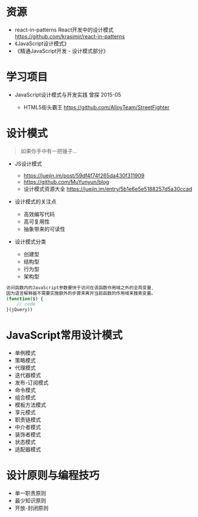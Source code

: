 # 资源

- react-in-patterns React开发中的设计模式 https://github.com/krasimir/react-in-patterns
- 《JavaScript设计模式》
- 《精通JavaScript开发 - 设计模式部分》

# 学习项目

- JavaScript设计模式与开发实践 曾探 2015-05

  - HTML5街头霸王 <https://github.com/AlloyTeam/StreetFighter>

# 设计模式

> 如果你手中有一把锤子...

- JS设计模式

  - <https://juejin.im/post/59df4f74f265da430f311909>
  - https://github.com/MuYunyun/blog
  - 设计模式资源大全 https://juejin.im/entry/5b1e6e5e5188257d5a30ccad

- 设计模式的关注点

  - 高效编写代码
  - 高可复用性
  - 抽象带来的可读性

- 设计模式分类

  - 创建型
  - 结构型
  - 行为型
  - 架构型

```javascript
访问函数内的JavaScript参数要快于访问在该函数作用域之外的全局变量,
因为语言解释器不需要实施额外的步骤来离开当前函数的作用域来搜索变量。
(function($) {
    // code
}(jQuery))
```

# JavaScript常用设计模式

- 单例模式
- 策略模式
- 代理模式
- 迭代器模式
- 发布-订阅模式
- 命令模式
- 组合模式
- 模板方法模式
- 享元模式
- 职责链模式
- 中介者模式
- 装饰者模式
- 状态模式
- 适配器模式

# 设计原则与编程技巧

- 单一职责原则
- 最少知识原则
- 开放-封闭原则